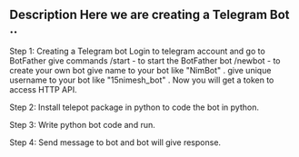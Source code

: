 Description
Here we are creating a Telegram Bot ..
----------------------------------------------------------
Step 1: Creating a Telegram bot
		Login to telegram account and go to BotFather
		give commands
		/start - to start the BotFather bot
		/newbot - to create your own bot
		give name to your bot like "NimBot" .
		give unique username to your bot like "15nimesh_bot" .
		Now you will get a token to access HTTP API. 

Step 2: Install telepot package in python to code the bot in python.

Step 3: Write python bot code and run.

Step 4: Send message to bot and bot will give response.
